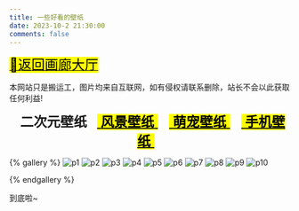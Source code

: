 ```yaml
---
title: 一些好看的壁纸
date: 2023-10-2 21:30:00
comments: false
---
```


<p><a class="gallery_link" href="/box/gallery/" data-pjax-state=""><font size="5"><mark class="hl-label green">🚙返回画廊大厅</mark></font></a></p>
<div class="tip info"><p>本网站只是搬运工，图片均来自互联网，如有侵权请联系删除，站长不会以此获取任何利益!</p></div>

<center><font font-family="ZhuZiAWan_light" size="5px"><b>&nbsp; 二次元壁纸 &nbsp;</b> <a class="gallery_link" href="/box/gallery/backgrounds/p2.html" data-pjax-state=""><mark class="hl-label blue">&nbsp;<b>风景壁纸</b>&nbsp;</mark></a> &nbsp; <a class="gallery_link" href="/box/gallery/backgrounds/p3.html" data-pjax-state=""><mark class="hl-label blue">&nbsp;<b>萌宠壁纸</b>&nbsp;</mark></a> &nbsp; <a class="gallery_link" href="/box/gallery/backgrounds/p4.html" data-pjax-state=""><mark class="hl-label blue">&nbsp;<b>手机壁纸</b>&nbsp;</mark></a> &nbsp;</font></center>

{% gallery %} 
![p1]( http://source.cclmsy.cc/Backgrounds/ECY/ECY1.jpg )
![p2]( http://source.cclmsy.cc/Backgrounds/ECY/ECY2.jpg )
![p3]( http://source.cclmsy.cc/Backgrounds/ECY/ECY3.jpg )
![p4]( http://source.cclmsy.cc/Backgrounds/ECY/ECY4.jpg )
![p5]( http://source.cclmsy.cc/Backgrounds/ECY/ECY5.jpg )
![p6]( http://source.cclmsy.cc/Backgrounds/ECY/ECY6.jpg )
![p7]( http://source.cclmsy.cc/Backgrounds/ECY/ECY7.webp )
![p8]( http://source.cclmsy.cc/Backgrounds/ECY/ECY8.jpg )
![p9]( http://source.cclmsy.cc/Backgrounds/ECY/ECY9.jpg )
![p10]( http://source.cclmsy.cc/Backgrounds/ECY/ECY10.webp )

{% endgallery %} 

<span class="p blue center h4">到底啦~</span>